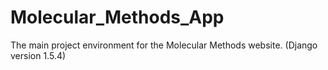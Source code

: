Molecular_Methods_App
=====================

The main project environment for the Molecular Methods website.  (Django version 1.5.4)
